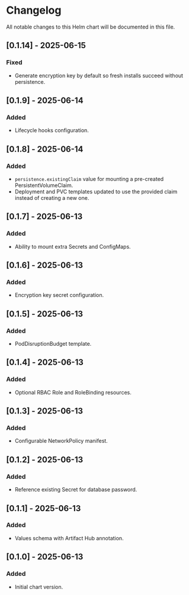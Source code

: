 # Changelog

All notable changes to this Helm chart will be documented in this file.

## [0.1.14] - 2025-06-15
### Fixed
- Generate encryption key by default so fresh installs succeed without persistence.

## [0.1.9] - 2025-06-14
### Added
- Lifecycle hooks configuration.

## [0.1.8] - 2025-06-14
### Added
- `persistence.existingClaim` value for mounting a pre-created PersistentVolumeClaim.
- Deployment and PVC templates updated to use the provided claim instead of creating a new one.

## [0.1.7] - 2025-06-13
### Added
- Ability to mount extra Secrets and ConfigMaps.

## [0.1.6] - 2025-06-13
### Added
- Encryption key secret configuration.

## [0.1.5] - 2025-06-13
### Added
- PodDisruptionBudget template.

## [0.1.4] - 2025-06-13
### Added
- Optional RBAC Role and RoleBinding resources.

## [0.1.3] - 2025-06-13
### Added
- Configurable NetworkPolicy manifest.

## [0.1.2] - 2025-06-13
### Added
- Reference existing Secret for database password.

## [0.1.1] - 2025-06-13
### Added
- Values schema with Artifact Hub annotation.

## [0.1.0] - 2025-06-13
### Added
- Initial chart version.
